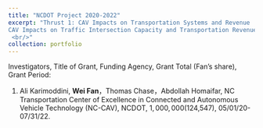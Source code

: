 ```yaml
---
title: "NCDOT Project 2020-2022"
excerpt: "Thrust 1: CAV Impacts on Transportation Systems and Revenue
CAV Impacts on Traffic Intersection Capacity and Transportation Revenue
 <br/>"
collection: portfolio
---
```

Investigators,	Title of Grant,	Funding Agency,	Grant Total (Fan’s share),	Grant Period:
1.	Ali Karimoddini, **Wei Fan**，Thomas Chase，Abdollah Homaifar,	NC Transportation Center of Excellence in Connected and Autonomous Vehicle Technology (NC-CAV),	NCDOT,	$1,000,000
($124,547),	05/01/20-07/31/22.


